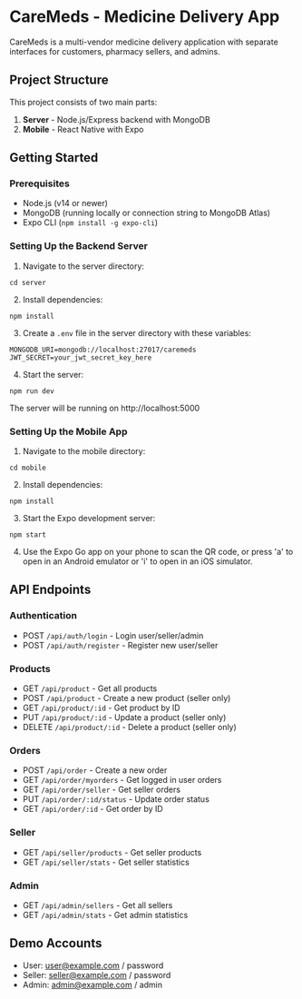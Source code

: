 
# CareMeds - Medicine Delivery App

CareMeds is a multi-vendor medicine delivery application with separate interfaces for customers, pharmacy sellers, and admins.

## Project Structure

This project consists of two main parts:

1. **Server** - Node.js/Express backend with MongoDB
2. **Mobile** - React Native with Expo

## Getting Started

### Prerequisites

- Node.js (v14 or newer)
- MongoDB (running locally or connection string to MongoDB Atlas)
- Expo CLI (`npm install -g expo-cli`)

### Setting Up the Backend Server

1. Navigate to the server directory:
```
cd server
```

2. Install dependencies:
```
npm install
```

3. Create a `.env` file in the server directory with these variables:
```
MONGODB_URI=mongodb://localhost:27017/caremeds
JWT_SECRET=your_jwt_secret_key_here
```

4. Start the server:
```
npm run dev
```

The server will be running on http://localhost:5000

### Setting Up the Mobile App

1. Navigate to the mobile directory:
```
cd mobile
```

2. Install dependencies:
```
npm install
```

3. Start the Expo development server:
```
npm start
```

4. Use the Expo Go app on your phone to scan the QR code, or press 'a' to open in an Android emulator or 'i' to open in an iOS simulator.

## API Endpoints

### Authentication
- POST `/api/auth/login` - Login user/seller/admin
- POST `/api/auth/register` - Register new user/seller

### Products
- GET `/api/product` - Get all products
- POST `/api/product` - Create a new product (seller only)
- GET `/api/product/:id` - Get product by ID
- PUT `/api/product/:id` - Update a product (seller only)
- DELETE `/api/product/:id` - Delete a product (seller only)

### Orders
- POST `/api/order` - Create a new order
- GET `/api/order/myorders` - Get logged in user orders
- GET `/api/order/seller` - Get seller orders
- PUT `/api/order/:id/status` - Update order status
- GET `/api/order/:id` - Get order by ID

### Seller
- GET `/api/seller/products` - Get seller products
- GET `/api/seller/stats` - Get seller statistics

### Admin
- GET `/api/admin/sellers` - Get all sellers
- GET `/api/admin/stats` - Get admin statistics

## Demo Accounts

- User: user@example.com / password
- Seller: seller@example.com / password
- Admin: admin@example.com / admin
